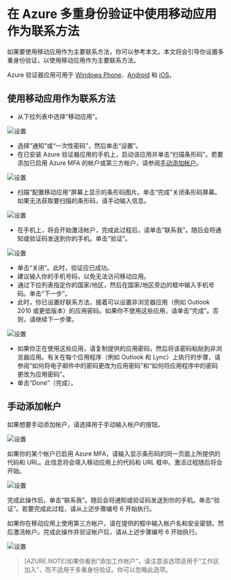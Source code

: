 <properties 
	pageTitle="在 Azure MFA 中使用移动应用作为联系方法" 
	description="本页说明用户如何使用移动应用作为 Azure MFA 的主要联系方法。" 
	services="multi-factor-authentication" 
	documentationCenter="" 
	authors="billmath" 
	manager="stevenp" 
	editor="curtland"/>

<tags 
	ms.service="multi-factor-authentication" 
	ms.date="02/16/2016" 
	wacn.date="04/13/2016"/>

# 在 Azure 多重身份验证中使用移动应用作为联系方法

如果要使用移动应用作为主要联系方法，你可以参考本文。本文将会引导你设置多重身份验证，以使用移动应用作为主要联系方法。

Azure 验证器应用可用于 [Windows Phone](http://www.windowsphone.com/zh-cn/store/app/azure-authenticator/03a5b2bf-6066-418f-b569-e8aecbc06e50)、[Android](https://play.google.com/store/apps/details?id=com.azure.authenticator) 和 [iOS](https://itunes.apple.com/us/app/azure-authenticator/id983156458)。

## 使用移动应用作为联系方法


- 从下拉列表中选择“移动应用”。


![设置](./media/multi-factor-authentication-end-user-first-time-mobile-app/mobileapp.png)

- 选择“通知”或“一次性密码”，然后单击“设置”。
- 在已安装 Azure 验证器应用的手机上，启动该应用并单击“扫描条形码”。若要添加已启用 Azure MFA 的帐户或第三方帐户，请参阅[手动添加帐户](#adding-an-account-manually)。

![设置](./media/multi-factor-authentication-end-user-first-time-mobile-app/scan.png)

- 扫描“配置移动应用”屏幕上显示的条形码图片。单击“完成”关闭条形码屏幕。如果无法获取要扫描的条形码，请手动输入信息。

![设置](./media/multi-factor-authentication-end-user-first-time-mobile-app/barcode.png)

- 在手机上，将会开始激活帐户，完成此过程后，请单击“联系我”。随后会将通知或验证码发送到你的手机。单击“验证”。

![设置](./media/multi-factor-authentication-end-user-first-time-mobile-app/verify.png)

- 单击“关闭”。此时，验证应已成功。
- 建议输入你的手机号码，以免无法访问移动应用。
- 通过下拉列表指定你的国家/地区，然后在国家/地区旁边的框中输入手机号码。单击“下一步”。
- 此时，你已设置好联系方法，接着可以设置非浏览器应用（例如 Outlook 2010 或更低版本）的应用密码。如果你不使用这些应用，请单击“完成”。否则，请继续下一步骤。

![设置](./media/multi-factor-authentication-end-user-first-time-mobile-app/step4.png)

- 如果你正在使用这些应用，请复制提供的应用密码，然后将该密码粘贴到非浏览器应用。有关在每个应用程序（例如 Outlook 和 Lync）上执行的步骤，请参阅“如何将电子邮件中的密码更改为应用密码”和“如何将应用程序中的密码更改为应用密码”。
- 单击“Done”（完成）。


## 手动添加帐户
如果想要手动添加帐户，请选择用于手动输入帐户的按钮。

![设置](./media/multi-factor-authentication-end-user-first-time-mobile-app/addaccount.png)

如果你的某个帐户已启用 Azure MFA，请输入显示条形码的同一页面上所提供的代码和 URL。此信息将会填入移动应用上的代码和 URL 框中。激活过程随后将会开始。

![设置](./media/multi-factor-authentication-end-user-first-time-mobile-app/barcode2.png)

完成此操作后，单击“联系我”。随后会将通知或验证码发送到你的手机。单击“验证”。若要完成此过程，请从上述步骤编号 6 开始执行。

如果你在移动应用上使用第三方帐户，请在提供的框中输入帐户名和安全密钥，然后激活帐户。完成此操作并验证帐户后，请从上述步骤编号 6 开始执行。


![设置](./media/multi-factor-authentication-end-user-first-time-mobile-app/add3rdparty.png)

>[AZURE.NOTE]如果你看到“添加工作帐户”，请注意该选项适用于“工作区加入”，而不适用于多重身份验证。你可以忽略此选项。
 

<!---HONumber=69-->